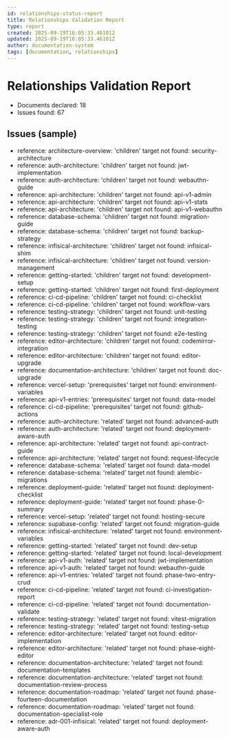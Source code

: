 ```yaml
---
id: relationships-status-report
title: Relationships Validation Report
type: report
created: 2025-09-19T16:05:33.461012
updated: 2025-09-19T16:05:33.461012
author: documentation-system
tags: [documentation, relationships]
---
```


# Relationships Validation Report

- Documents declared: 18
- Issues found: 67

## Issues (sample)
- reference: architecture-overview: 'children' target not found: security-architecture
- reference: auth-architecture: 'children' target not found: jwt-implementation
- reference: auth-architecture: 'children' target not found: webauthn-guide
- reference: api-architecture: 'children' target not found: api-v1-admin
- reference: api-architecture: 'children' target not found: api-v1-stats
- reference: api-architecture: 'children' target not found: api-v1-webauthn
- reference: database-schema: 'children' target not found: migration-guide
- reference: database-schema: 'children' target not found: backup-strategy
- reference: infisical-architecture: 'children' target not found: infisical-shim
- reference: infisical-architecture: 'children' target not found: version-management
- reference: getting-started: 'children' target not found: development-setup
- reference: getting-started: 'children' target not found: first-deployment
- reference: ci-cd-pipeline: 'children' target not found: ci-checklist
- reference: ci-cd-pipeline: 'children' target not found: workflow-vars
- reference: testing-strategy: 'children' target not found: unit-testing
- reference: testing-strategy: 'children' target not found: integration-testing
- reference: testing-strategy: 'children' target not found: e2e-testing
- reference: editor-architecture: 'children' target not found: codemirror-integration
- reference: editor-architecture: 'children' target not found: editor-upgrade
- reference: documentation-architecture: 'children' target not found: doc-upgrade
- reference: vercel-setup: 'prerequisites' target not found: environment-variables
- reference: api-v1-entries: 'prerequisites' target not found: data-model
- reference: ci-cd-pipeline: 'prerequisites' target not found: github-actions
- reference: auth-architecture: 'related' target not found: advanced-auth
- reference: auth-architecture: 'related' target not found: deployment-aware-auth
- reference: api-architecture: 'related' target not found: api-contract-guide
- reference: api-architecture: 'related' target not found: request-lifecycle
- reference: database-schema: 'related' target not found: data-model
- reference: database-schema: 'related' target not found: alembic-migrations
- reference: deployment-guide: 'related' target not found: deployment-checklist
- reference: deployment-guide: 'related' target not found: phase-0-summary
- reference: vercel-setup: 'related' target not found: hosting-secure
- reference: supabase-config: 'related' target not found: migration-guide
- reference: infisical-architecture: 'related' target not found: environment-variables
- reference: getting-started: 'related' target not found: dev-setup
- reference: getting-started: 'related' target not found: local-development
- reference: api-v1-auth: 'related' target not found: jwt-implementation
- reference: api-v1-auth: 'related' target not found: webauthn-guide
- reference: api-v1-entries: 'related' target not found: phase-two-entry-crud
- reference: ci-cd-pipeline: 'related' target not found: ci-investigation-report
- reference: ci-cd-pipeline: 'related' target not found: documentation-validate
- reference: testing-strategy: 'related' target not found: vitest-migration
- reference: testing-strategy: 'related' target not found: testing-setup
- reference: editor-architecture: 'related' target not found: editor-implementation
- reference: editor-architecture: 'related' target not found: phase-eight-editor
- reference: documentation-architecture: 'related' target not found: documentation-templates
- reference: documentation-architecture: 'related' target not found: documentation-review-process
- reference: documentation-roadmap: 'related' target not found: phase-fourteen-documentation
- reference: documentation-roadmap: 'related' target not found: documentation-specialist-role
- reference: adr-001-infisical: 'related' target not found: deployment-aware-auth